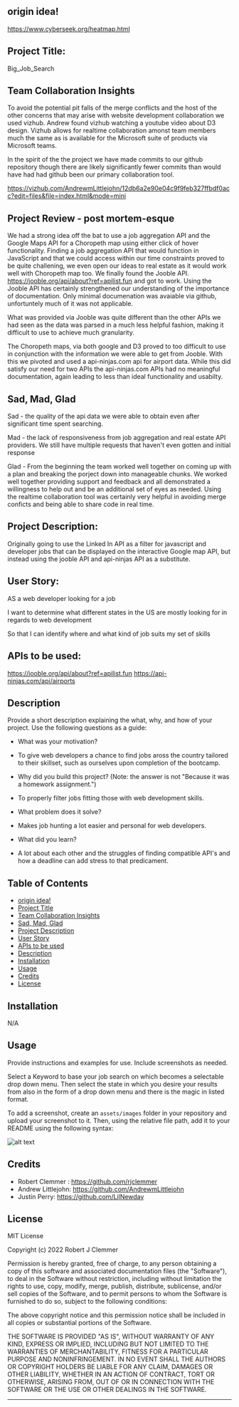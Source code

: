 
## origin idea! 
https://www.cyberseek.org/heatmap.html

## Project Title:
Big_Job_Search

## Team Collaboration Insights 

To avoid the potential pit falls of the merge conflicts and the host of the other concerns that may arise with website development collaboration we used vizhub. Andrew found vizhub watching a youtube video  about D3 design. Vizhub allows for realtime collaboration amonst team members much the same as is available for the Microsoft suite of products via Microsoft teams. 

In the spirit of the the project we have made commits to our github repository though there are likely significantly fewer commits than would have had had github been our primary collaboration tool. 

https://vizhub.com/AndrewmLittlejohn/12db6a2e90e04c9f9feb327ffbdf0acc?edit=files&file=index.html&mode=mini 

## Project Review - post mortem-esque

We had a strong idea off the bat to use a job aggregation API and the Google Maps API for a Choropeth map using either click of hover functionality.
Finding a job aggregation API that would function in JavaScript and that we could access within our time constraints proved to be quite challening, we even open our ideas to real estate as it would work well with Choropeth map too. We finally found the Jooble API. https://jooble.org/api/about?ref=apilist.fun and got to work. Using the Jooble API has certainly strengthened our understanding of the importance of documentation. Only minimal documenation was avaiable via github, unfortuntely much of it was not applicable.  

What was provided via Jooble was quite different than the other APIs we had seen as the data was parsed in a much less helpful fashion, making it difficult to use to achieve much granularity.

The Choropeth maps, via both google and D3 proved to too difficult to use in conjunction with the information we were able to get from Jooble. With this we pivoted and used a api-ninjas.com api for airport data. While this did satisfy our need for two APIs the api-ninjas.com APIs had no meaningful documentation, again leading to less than ideal functionality and usabilty.

## Sad, Mad, Glad

Sad - the quality of the api data we were able to obtain even after significant time spent searching. 

Mad - the lack of responsiveness from job aggregation and real estate API providers. We still have multiple requests that haven't even gotten and initial response

Glad - From the beginning the team worked well together on coming up with a plan and breaking the porject down into manageable chunks.
We worked well together providing support and feedback and all demonstrated a willingness to help out and be an additional set of eyes as needed.
Using the realtime collaboration tool was certainly very helpful in avoiding merge conficts and being able to share code in real time. 

## Project Description:
Originally going to use the Linked In API as a filter for javascript and developer jobs that can be displayed on the interactive Google map API, but instead using the jooble API and api-ninjas API as a substitute.

## User Story:
AS a web developer looking for a job

I want to determine what different states in the US are mostly looking for in regards to web development

So that I can identify where and what kind of job suits my set of skills

## APIs to be used:
https://jooble.org/api/about?ref=apilist.fun
https://api-ninjas.com/api/airports


## Description

Provide a short description explaining the what, why, and how of your project. Use the following questions as a guide:

- What was your motivation?
- To give web developers a chance to find jobs aross the country tailored to their skillset, such as ourselves upon completion of the bootcamp.

- Why did you build this project? (Note: the answer is not "Because it was a homework assignment.")
- To properly filter jobs fitting those with web development skills.

- What problem does it solve?
- Makes job hunting a lot easier and personal for web developers.

- What did you learn?
- A lot about each other and the struggles of finding compatible API's and how a deadline can add stress to that predicament.

## Table of Contents

- [origin idea!](#origin-idea)
- [Project Title](#project-title)
- [Team Collaboration Insights](#team-collaboration-insights)
- [Sad, Mad, Glad](#sad-mad-glad)
- [Project Description](#project-description)
- [User Story](#user-story)
- [APIs to be used](#apis-to-be-used)
- [Description](#description)
- [Installation](#installation)
- [Usage](#usage)
- [Credits](#credits)
- [License](#license)

## Installation

N/A

## Usage

Provide instructions and examples for use. Include screenshots as needed.

Select a Keyword to base your job search on which becomes a selectable drop down menu. Then select the state in which you desire your results from also in the form of a drop down menu and there is the magic in listed format.

To add a screenshot, create an `assets/images` folder in your repository and upload your screenshot to it. Then, using the relative file path, add it to your README using the following syntax:

![alt text](assets/images/screenshot.png)


## Credits

- Robert Clemmer : https://github.com/rjclemmer
- Andrew Littlejohn: https://github.com/AndrewmLittlejohn
- Justin Perry: https://github.com/LilNewday

## License

MIT License

Copyright (c) 2022 Robert J Clemmer

Permission is hereby granted, free of charge, to any person obtaining a copy
of this software and associated documentation files (the "Software"), to deal
in the Software without restriction, including without limitation the rights
to use, copy, modify, merge, publish, distribute, sublicense, and/or sell
copies of the Software, and to permit persons to whom the Software is
furnished to do so, subject to the following conditions:

The above copyright notice and this permission notice shall be included in all
copies or substantial portions of the Software.

THE SOFTWARE IS PROVIDED "AS IS", WITHOUT WARRANTY OF ANY KIND, EXPRESS OR
IMPLIED, INCLUDING BUT NOT LIMITED TO THE WARRANTIES OF MERCHANTABILITY,
FITNESS FOR A PARTICULAR PURPOSE AND NONINFRINGEMENT. IN NO EVENT SHALL THE
AUTHORS OR COPYRIGHT HOLDERS BE LIABLE FOR ANY CLAIM, DAMAGES OR OTHER
LIABILITY, WHETHER IN AN ACTION OF CONTRACT, TORT OR OTHERWISE, ARISING FROM,
OUT OF OR IN CONNECTION WITH THE SOFTWARE OR THE USE OR OTHER DEALINGS IN THE
SOFTWARE.

---


